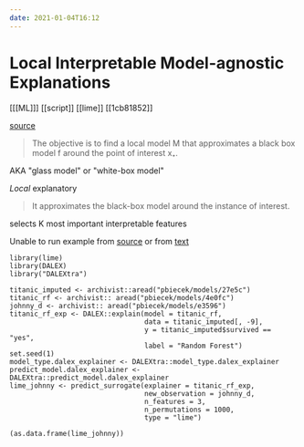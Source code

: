 ```yaml
---
date: 2021-01-04T16:12
---
```


# Local Interpretable Model-agnostic Explanations

[[[ML]]]
[[script]]
[[lime]]
[[1cb81852]]

[source](https://medium.com/responsibleml/basic-xai-with-dalex-part-6-lime-method-f6aab0af058a)

> The objective is to find a local model M that approximates a black box model f around the point of interest x₊.

AKA "glass model" or "white-box model"

*Local* explanatory

> It approximates the black-box model around the instance of interest. 

selects K most important interpretable features

Unable to run example from [source](https://medium.com/responsibleml/basic-xai-with-dalex-part-6-lime-method-f6aab0af058a) or from [text](https://ema.drwhy.ai/LIME.html#LIME)


	library(lime)
    library(DALEX)
    library("DALEXtra")

    titanic_imputed <- archivist::aread("pbiecek/models/27e5c")
    titanic_rf <- archivist:: aread("pbiecek/models/4e0fc")
    johnny_d <- archivist:: aread("pbiecek/models/e3596")
    titanic_rf_exp <- DALEX::explain(model = titanic_rf,  
                                     data = titanic_imputed[, -9],
                                     y = titanic_imputed$survived == "yes", 
                                     label = "Random Forest")
    set.seed(1)
    model_type.dalex_explainer <- DALEXtra::model_type.dalex_explainer
    predict_model.dalex_explainer <- DALEXtra::predict_model.dalex_explainer
    lime_johnny <- predict_surrogate(explainer = titanic_rf_exp, 
                                     new_observation = johnny_d, 
                                     n_features = 3, 
                                     n_permutations = 1000,
                                     type = "lime")

    (as.data.frame(lime_johnny))
